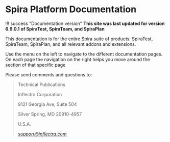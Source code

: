 # Spira Platform Documentation

!!! success "Documentation version"
    **This site was last updated for version 6.9.0.1 of SpiraTest, SpiraTeam, and SpiraPlan**


This documentation is for the entire Spira suite of products: SpiraTest, SpiraTeam, SpiraPlan, and all relevant addons and extensions. 

Use the menu on the left to navigate to the different documentation pages. On each page the navigation on the right helps you move around the section of that specific page


Please send comments and questions to:

> Technical Publications
>
> Inflectra Corporation
>
> 8121 Georgia Ave, Suite 504
>
> Silver Spring, MD 20910-4957
>
> U.S.A.
>
> [*support@inflectra.com*](mailto:support@inflectra.com)
